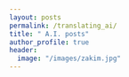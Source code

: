 ```yaml
---
layout: posts
permalink: /translating_ai/
title: " A.I. posts"
author_profile: true
header:
  image: "/images/zakim.jpg"
---
```



